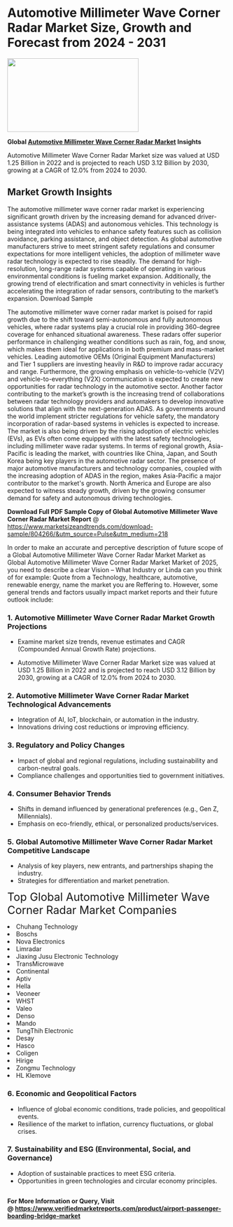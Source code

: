 <H1>Automotive Millimeter Wave Corner Radar Market Size, Growth and Forecast from 2024 - 2031</H1><img class="aligncenter size-medium wp-image-584254" src="https://thirdeyenews.in/wp-content/uploads/2024/09/Global-Market-Research-300x168.jpeg" alt="" width="300" height="168" /><p><strong>Global&nbsp;<a href="https://www.marketsizeandtrends.com/download-sample/804266/&amp;utm_source=Pulse&amp;utm_medium=218">Automotive Millimeter Wave Corner Radar Market</a> Insights</strong></p><p>Automotive Millimeter Wave Corner Radar Market size was valued at USD 1.25 Billion in 2022 and is projected to reach USD 3.12 Billion by 2030, growing at a CAGR of 12.0% from 2024 to 2030.</p><p><h2>Market Growth Insights</h2> <p>The automotive millimeter wave corner radar market is experiencing significant growth driven by the increasing demand for advanced driver-assistance systems (ADAS) and autonomous vehicles. This technology is being integrated into vehicles to enhance safety features such as collision avoidance, parking assistance, and object detection. As global automotive manufacturers strive to meet stringent safety regulations and consumer expectations for more intelligent vehicles, the adoption of millimeter wave radar technology is expected to rise steadily. The demand for high-resolution, long-range radar systems capable of operating in various environmental conditions is fueling market expansion. Additionally, the growing trend of electrification and smart connectivity in vehicles is further accelerating the integration of radar sensors, contributing to the market’s expansion. Download Sample </p> <p>The automotive millimeter wave corner radar market is poised for rapid growth due to the shift toward semi-autonomous and fully autonomous vehicles, where radar systems play a crucial role in providing 360-degree coverage for enhanced situational awareness. These radars offer superior performance in challenging weather conditions such as rain, fog, and snow, which makes them ideal for applications in both premium and mass-market vehicles. Leading automotive OEMs (Original Equipment Manufacturers) and Tier 1 suppliers are investing heavily in R&D to improve radar accuracy and range. Furthermore, the growing emphasis on vehicle-to-vehicle (V2V) and vehicle-to-everything (V2X) communication is expected to create new opportunities for radar technology in the automotive sector. Another factor contributing to the market’s growth is the increasing trend of collaborations between radar technology providers and automakers to develop innovative solutions that align with the next-generation ADAS. As governments around the world implement stricter regulations for vehicle safety, the mandatory incorporation of radar-based systems in vehicles is expected to increase. The market is also being driven by the rising adoption of electric vehicles (EVs), as EVs often come equipped with the latest safety technologies, including millimeter wave radar systems. In terms of regional growth, Asia-Pacific is leading the market, with countries like China, Japan, and South Korea being key players in the automotive radar sector. The presence of major automotive manufacturers and technology companies, coupled with the increasing adoption of ADAS in the region, makes Asia-Pacific a major contributor to the market's growth. North America and Europe are also expected to witness steady growth, driven by the growing consumer demand for safety and autonomous driving technologies. </p><p><span class=""><strong>Download Full PDF Sample Copy of Global Automotive Millimeter Wave Corner Radar Market Report</strong> @ <a href="https://www.marketsizeandtrends.com/download-sample/804266/&amp;utm_source=Pulse&amp;utm_medium=218" target="_blank">https://www.marketsizeandtrends.com/download-sample/804266/&amp;utm_source=Pulse&amp;utm_medium=218</a></span></p><p>In order to make an accurate and perceptive description of future scope of a Global&nbsp;Automotive Millimeter Wave Corner Radar Market Market as Global&nbsp;Automotive Millimeter Wave Corner Radar Market Market of 2025, you need to describe a clear Vision &ndash; What Industry or Linda can you think of for example: Quote from a Technology, healthcare, automotive, renewable energy, name the market you are Reffering to. However, some general trends and factors usually impact market reports and their future outlook include:</p><h3>1.&nbsp;<strong>Automotive Millimeter Wave Corner Radar Market Growth Projections</strong></h3><ul><li>Examine market size trends, revenue estimates and CAGR (Compounded Annual Growth Rate) projections.</li><li><p>Automotive Millimeter Wave Corner Radar Market size was valued at USD 1.25 Billion in 2022 and is projected to reach USD 3.12 Billion by 2030, growing at a CAGR of 12.0% from 2024 to 2030.</p></li></ul><h3>2.&nbsp;<strong>Automotive Millimeter Wave Corner Radar Market Technological Advancements</strong></h3><ul><li>Integration of AI, IoT, blockchain, or automation in the industry.</li><li>Innovations driving cost reductions or improving efficiency.</li></ul><h3>3.&nbsp;<strong>Regulatory and Policy Changes</strong></h3><ul><li>Impact of global and regional regulations, including sustainability and carbon-neutral goals.</li><li>Compliance challenges and opportunities tied to government initiatives.</li></ul><h3>4.&nbsp;<strong>Consumer Behavior Trends</strong></h3><ul><li>Shifts in demand influenced by generational preferences (e.g., Gen Z, Millennials).</li><li>Emphasis on eco-friendly, ethical, or personalized products/services.</li></ul><h3>5.&nbsp;<strong>Global Automotive Millimeter Wave Corner Radar Market Competitive Landscape</strong></h3><ul><li>Analysis of key players, new entrants, and partnerships shaping the industry.</li><li>Strategies for differentiation and market penetration.</li></ul><p data-pm-slice="1 1 []"><span style="color: inherit; font-family: inherit; font-size: 25px;">Top Global Automotive Millimeter Wave Corner Radar Market Companies</span></p><div class="" data-test-id=""><p><li>Chuhang Technology</li><li> Boschs</li><li> Nova Electronics</li><li> Limradar</li><li> Jiaxing Jusu Electronic Technology</li><li> TransMicrowave</li><li> Continental</li><li> Aptiv</li><li> Hella</li><li> Veoneer</li><li> WHST</li><li> Valeo</li><li> Denso</li><li> Mando</li><li> TungThih Electronic</li><li> Desay</li><li> Hasco</li><li> Coligen</li><li> Hirige</li><li> Zongmu Technology</li><li> HL Klemove</li></p></div><h3>6.&nbsp;<strong>Economic and Geopolitical Factors</strong></h3><ul><li>Influence of global economic conditions, trade policies, and geopolitical events.</li><li>Resilience of the market to inflation, currency fluctuations, or global crises.</li></ul><h3>7.&nbsp;<strong>Sustainability and ESG (Environmental, Social, and Governance)</strong></h3><ul><li>Adoption of sustainable practices to meet ESG criteria.</li><li>Opportunities in green technologies and circular economy principles.</li></ul><h2><strong style="font-size: 14px;">For More Information or Query, Visit @&nbsp;</strong><a style="background-color: #ffffff; font-size: 14px;" href="https://www.marketsizeandtrends.com/report/automotive-millimeter-wave-corner-radar-market/" target="_blank">https://www.verifiedmarketreports.com/product/airport-passenger-boarding-bridge-market</a></h2>

